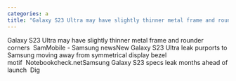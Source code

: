```yaml
---
categories: a
title: "Galaxy S23 Ultra may have slightly thinner metal frame and rounder corners  SamMobile  Samsung news"
---
```

Galaxy S23 Ultra may have slightly thinner metal frame and rounder corners&nbsp;&nbsp;SamMobile - Samsung newsNew Galaxy S23 Ultra leak purports to Samsung moving away from symmetrical display bezel motif&nbsp;&nbsp;Notebookcheck.netSamsung Galaxy S23 specs leak months ahead of launch&nbsp;&nbsp;Dig